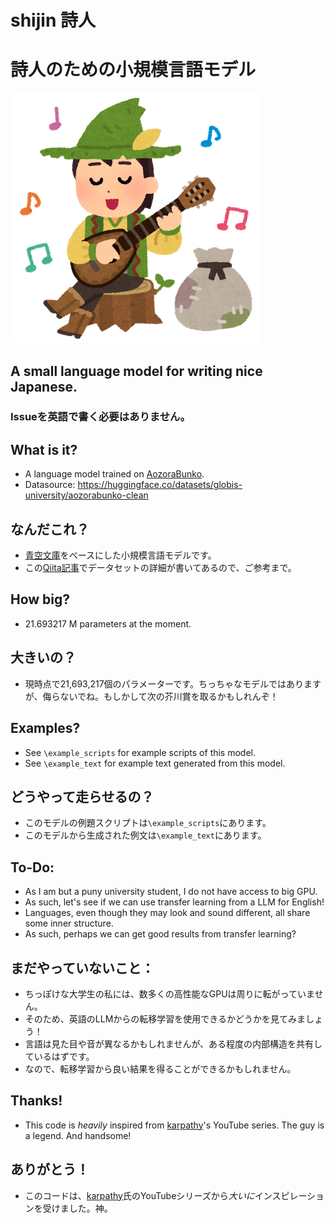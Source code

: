 # shijin 詩人
# 詩人のための小規模言語モデル

![irasutoya poet](https://github.com/lxaw/shijin/blob/main/git_assets/music_ginyuu_shijin.png)

## A small language model for writing nice Japanese.
### Issueを英語で書く必要はありません。

## What is it? 
- A language model trained on [AozoraBunko](https://www.aozora.gr.jp/).
- Datasource: https://huggingface.co/datasets/globis-university/aozorabunko-clean
## なんだこれ？
- [青空文庫](https://www.aozora.gr.jp/)をベースにした小規模言語モデルです。
- この[Qiita記事](https://qiita.com/akeyhero/items/b53eae1c0bc4d54e321f)でデータセットの詳細が書いてあるので、ご参考まで。

## How big?
- 21.693217 M parameters at the moment.
## 大きいの？
- 現時点で21,693,217個のパラメーターです。ちっちゃなモデルではありますが、侮らないでね。もしかして次の芥川賞を取るかもしれんぞ！

## Examples?
- See `\example_scripts` for example scripts of this model.
- See `\example_text` for example text generated from this model.
## どうやって走らせるの？
- このモデルの例題スクリプトは`\example_scripts`にあります。
- このモデルから生成された例文は`\example_text`にあります。

## To-Do:
- As I am but a puny university student, I do not have access to big GPU.
- As such, let's see if we can use transfer learning from a LLM for English!
- Languages, even though they may look and sound different, all share some inner structure.
- As such, perhaps we can get good results from transfer learning?
## まだやっていないこと：
- ちっぽけな大学生の私には、数多くの高性能なGPUは周りに転がっていません。
- そのため、英語のLLMからの転移学習を使用できるかどうかを見てみましょう！
- 言語は見た目や音が異なるかもしれませんが、ある程度の内部構造を共有しているはずです。
- なので、転移学習から良い結果を得ることができるかもしれません。

## Thanks!
- This code is *heavily* inspired from [karpathy](https://github.com/karpathy/ng-video-lecture)'s YouTube series. The guy is a legend. And handsome!
## ありがとう！
- このコードは、[karpathy](https://github.com/karpathy/ng-video-lecture)氏のYouTubeシリーズから*大いに*インスピレーションを受けました。神。



